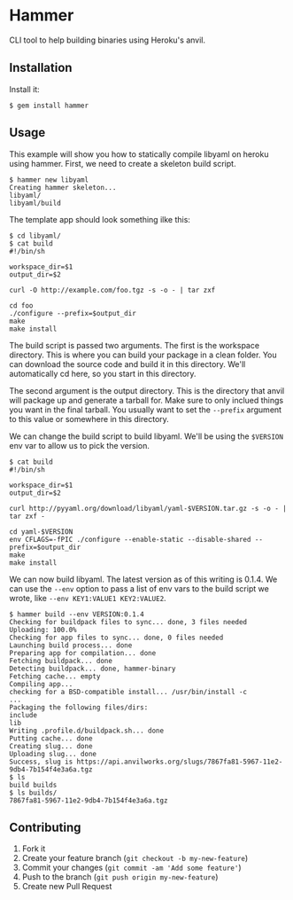 # Hammer

CLI tool to help building binaries using Heroku's anvil.

## Installation

Install it:

    $ gem install hammer

## Usage

This example will show you how to statically compile libyaml on heroku using hammer. First, we need to create a skeleton build script.

    $ hammer new libyaml
    Creating hammer skeleton...
    libyaml/
    libyaml/build
    
The template app should look something ilke this:

    $ cd libyaml/
    $ cat build
    #!/bin/sh
    
    workspace_dir=$1
    output_dir=$2
    
    curl -O http://example.com/foo.tgz -s -o - | tar zxf
    
    cd foo
    ./configure --prefix=$output_dir
    make
    make install

The build script is passed two arguments. The first is the workspace directory. This is where you can build your package in a clean folder. You can download the source code and build it in this directory. We'll automatically cd here, so you start in this directory.

The second argument is the output directory. This is the directory that anvil will package up and generate a tarball for. Make sure to only inclued things you want in the final tarball. You usually want to set the `--prefix` argument to this value or somewhere in this directory.

We can change the build script to build libyaml. We'll be using the `$VERSION` env var to allow us to pick the version.

    $ cat build
    #!/bin/sh
    
    workspace_dir=$1
    output_dir=$2
    
    curl http://pyyaml.org/download/libyaml/yaml-$VERSION.tar.gz -s -o - | tar zxf -
    
    cd yaml-$VERSION
    env CFLAGS=-fPIC ./configure --enable-static --disable-shared --prefix=$output_dir
    make
    make install

We can now build libyaml. The latest version as of this writing is 0.1.4. We can use the `--env` option to pass a list of env vars to the build script we wrote, like `--env KEY1:VALUE1 KEY2:VALUE2`.

    $ hammer build --env VERSION:0.1.4
    Checking for buildpack files to sync... done, 3 files needed
    Uploading: 100.0%
    Checking for app files to sync... done, 0 files needed
    Launching build process... done
    Preparing app for compilation... done
    Fetching buildpack... done
    Detecting buildpack... done, hammer-binary
    Fetching cache... empty
    Compiling app...
    checking for a BSD-compatible install... /usr/bin/install -c
    ...
    Packaging the following files/dirs:
    include
    lib
    Writing .profile.d/buildpack.sh... done
    Putting cache... done
    Creating slug... done
    Uploading slug... done
    Success, slug is https://api.anvilworks.org/slugs/7867fa81-5967-11e2-9db4-7b154f4e3a6a.tgz
    $ ls
    build builds
    $ ls builds/
    7867fa81-5967-11e2-9db4-7b154f4e3a6a.tgz

## Contributing

1. Fork it
2. Create your feature branch (`git checkout -b my-new-feature`)
3. Commit your changes (`git commit -am 'Add some feature'`)
4. Push to the branch (`git push origin my-new-feature`)
5. Create new Pull Request
